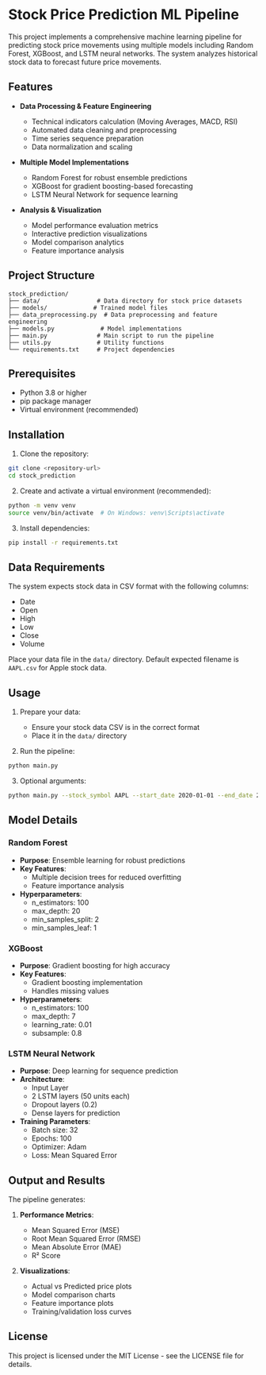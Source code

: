# Stock Price Prediction ML Pipeline

This project implements a comprehensive machine learning pipeline for predicting stock price movements using multiple models including Random Forest, XGBoost, and LSTM neural networks. The system analyzes historical stock data to forecast future price movements.

## Features

- **Data Processing & Feature Engineering**
  - Technical indicators calculation (Moving Averages, MACD, RSI)
  - Automated data cleaning and preprocessing
  - Time series sequence preparation
  - Data normalization and scaling
  
- **Multiple Model Implementations**
  - Random Forest for robust ensemble predictions
  - XGBoost for gradient boosting-based forecasting
  - LSTM Neural Network for sequence learning
  
- **Analysis & Visualization**
  - Model performance evaluation metrics
  - Interactive prediction visualizations
  - Model comparison analytics
  - Feature importance analysis

## Project Structure

```
stock_prediction/
├── data/                # Data directory for stock price datasets
├── models/             # Trained model files
├── data_preprocessing.py  # Data preprocessing and feature engineering
├── models.py             # Model implementations
├── main.py              # Main script to run the pipeline
├── utils.py             # Utility functions
└── requirements.txt     # Project dependencies
```

## Prerequisites

- Python 3.8 or higher
- pip package manager
- Virtual environment (recommended)

## Installation

1. Clone the repository:
```bash
git clone <repository-url>
cd stock_prediction
```

2. Create and activate a virtual environment (recommended):
```bash
python -m venv venv
source venv/bin/activate  # On Windows: venv\Scripts\activate
```

3. Install dependencies:
```bash
pip install -r requirements.txt
```

## Data Requirements

The system expects stock data in CSV format with the following columns:
- Date
- Open
- High
- Low
- Close
- Volume

Place your data file in the `data/` directory. Default expected filename is `AAPL.csv` for Apple stock data.

## Usage

1. Prepare your data:
   - Ensure your stock data CSV is in the correct format
   - Place it in the `data/` directory

2. Run the pipeline:
```bash
python main.py
```

3. Optional arguments:
```bash
python main.py --stock_symbol AAPL --start_date 2020-01-01 --end_date 2023-12-31
```

## Model Details

### Random Forest
- **Purpose**: Ensemble learning for robust predictions
- **Key Features**:
  - Multiple decision trees for reduced overfitting
  - Feature importance analysis
- **Hyperparameters**:
  - n_estimators: 100
  - max_depth: 20
  - min_samples_split: 2
  - min_samples_leaf: 1

### XGBoost
- **Purpose**: Gradient boosting for high accuracy
- **Key Features**:
  - Gradient boosting implementation
  - Handles missing values
- **Hyperparameters**:
  - n_estimators: 100
  - max_depth: 7
  - learning_rate: 0.01
  - subsample: 0.8

### LSTM Neural Network
- **Purpose**: Deep learning for sequence prediction
- **Architecture**:
  - Input Layer
  - 2 LSTM layers (50 units each)
  - Dropout layers (0.2)
  - Dense layers for prediction
- **Training Parameters**:
  - Batch size: 32
  - Epochs: 100
  - Optimizer: Adam
  - Loss: Mean Squared Error

## Output and Results

The pipeline generates:
1. **Performance Metrics**:
   - Mean Squared Error (MSE)
   - Root Mean Squared Error (RMSE)
   - Mean Absolute Error (MAE)
   - R² Score

2. **Visualizations**:
   - Actual vs Predicted price plots
   - Model comparison charts
   - Feature importance plots
   - Training/validation loss curves

## License

This project is licensed under the MIT License - see the LICENSE file for details.
